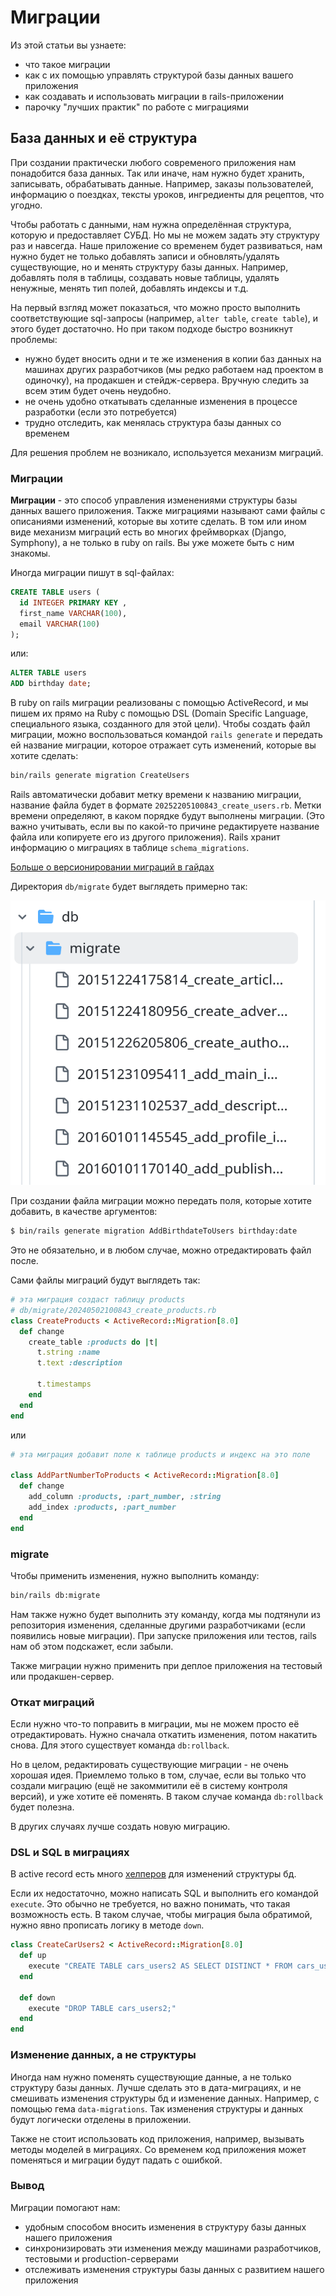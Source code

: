 # Миграции

Из этой статьи вы узнаете:
- что такое миграции
- как с их помощью управлять структурой базы данных вашего приложения
- как создавать и использовать миграции в rails-приложении
- парочку "лучших практик" по работе с миграциями

## База данных и её структура

При создании практически любого современого приложения нам понадобится база данных. Так или иначе, нам нужно будет хранить, записывать, обрабатывать данные. Например, заказы пользователей, информацию о поездках, тексты уроков, ингредиенты для рецептов, что угодно.

Чтобы работать с данными, нам нужна определённая структура, которую и предоставляет СУБД. Но мы не можем задать эту структуру раз и навсегда. Наше приложение со временем будет развиваться, нам нужно будет не только добавлять записи и обновлять/удалять существующие, но и менять структуру базы данных. Например, добавлять поля в таблицы, создавать новые таблицы, удалять ненужные, менять тип полей, добавлять индексы и т.д.

На первый взгляд может показаться, что можно просто выполнить соответствующие sql-запросы (например, `alter table`, `create table`), и этого будет достаточно.
Но при таком подходе быстро возникнут проблемы:

- нужно будет вносить одни и те же изменения в копии баз данных на машинах других разработчиков (мы редко работаем над проектом в одиночку), на продакшен и стейдж-сервера. Вручную следить за всем этим будет очень неудобно.
- не очень удобно откатывать сделанные изменения в процессе разработки (если это потребуется)
- трудно отследить, как менялась структура базы данных со временем

Для решения проблем не возникало, используется механизм миграций.

### Миграции

**Миграции** - это способ управления изменениями структуры базы данных вашего приложения. Также миграциями называют сами файлы с описаниями изменений, которые вы хотите сделать. В том или ином виде механизм миграций есть во многих фреймворках (Django, Symphony), а не только в ruby on rails. Вы уже можете быть с ним знакомы.

Иногда миграции пишут в sql-файлах:

```sql
CREATE TABLE users (
  id INTEGER PRIMARY KEY ,
  first_name VARCHAR(100),
  email VARCHAR(100)
);
```

или:

```sql
ALTER TABLE users
ADD birthday date; 
```

В ruby on rails миграции реализованы с помощью ActiveRecord, и мы пишем их прямо на Ruby с помощью DSL (Domain Specific Language, специального языка, созданного для этой цели).
Чтобы создать файл миграции, можно воспользоваться командой `rails generate` и передать ей название миграции, которое отражает суть изменений, которые вы хотите сделать:

```bash
bin/rails generate migration CreateUsers
```

Rails автоматически добавит метку времени к названию миграции, название файла будет в формате `20252205100843_create_users.rb`.
Метки времени определяют, в каком порядке будут выполнены миграции. (Это важно учитывать, если вы по какой-то причине редактируете название файла или копируете его из другого приложения). Rails хранит информацию о миграциях в таблице `schema_migrations`.  

[Больше о версионировании миграций в гайдах](https://guides.rubyonrails.org/active_record_migrations.html#rails-migration-version-control)

Директория `db/migrate` будет выглядеть примерно так:  

![список файлов миграций](./images/image.png)

При создании файла миграции можно передать поля, которые хотите добавить, в качестве аргументов:  

```bash
$ bin/rails generate migration AddBirthdateToUsers birthday:date
```

Это не обязательно, и в любом случае, можно отредактировать файл после.  

Сами файлы миграций будут выглядеть так:

```ruby
# эта миграция создаст таблицу products
# db/migrate/20240502100843_create_products.rb
class CreateProducts < ActiveRecord::Migration[8.0]
  def change
    create_table :products do |t|
      t.string :name
      t.text :description

      t.timestamps
    end
  end
end
```
или  

```ruby
# эта миграция добавит поле к таблице products и индекс на это поле

class AddPartNumberToProducts < ActiveRecord::Migration[8.0]
  def change
    add_column :products, :part_number, :string
    add_index :products, :part_number
  end
end
```

### migrate

Чтобы применить изменения, нужно выполнить команду:

```bash
bin/rails db:migrate
```

Нам также нужно будет выполнить эту команду, когда мы подтянули из репозитория изменения, сделанные другими разработчиками (если появились новые миграции). При запуске приложения или тестов, rails нам об этом подскажет, если забыли.  

Также миграции нужно применить при деплое приложения на тестовый или продакшен-сервер.

### Откат миграций

Если нужно что-то поправить в миграции, мы не можем просто её отредактировать. Нужно сначала откатить изменения, потом накатить снова.
Для этого существует команда `db:rollback`.

Но в целом, редактировать существующие миграции - не очень хорошая идея. Приемлемо только в том, случае, если вы только что создали миграцию (ещё не закоммитили её в систему контроля версий), и уже хотите её поменять. В таком случае команда `db:rollback` будет полезна.

В других случаях лучше создать новую миграцию.

### DSL и SQL в миграциях

В active record есть много [хелперов](https://guides.rubyonrails.org/active_record_migrations.html#updating-migrations) для изменений структуры бд.  

Если их недостаточно, можно написать SQL и выполнить его командой `execute`. Это обычно не требуется, но важно понимать, что такая возможность есть.
В таком случае, чтобы миграция была обратимой, нужно явно прописать логику в методе `down`.  


```ruby
class CreateCarUsers2 < ActiveRecord::Migration[8.0]
  def up
    execute "CREATE TABLE cars_users2 AS SELECT DISTINCT * FROM cars_users;"
  end

  def down
    execute "DROP TABLE cars_users2;"
  end
end
```

### Изменение данных, а не структуры

Иногда нам нужно поменять существующие данные, а не только структуру базы данных. Лучше сделать это в дата-миграциях, и не смешивать изменения структуры бд и изменение данных. Например, с помощью гема `data-migrations`. Так изменения структуры и данных будут логически отделены в приложении.

Также не стоит использовать код приложения, например, вызывать методы моделей в миграциях. Со временем код приложения может поменяться и миграции будут падать с ошибкой.

### Вывод

Миграции помогают нам:
- удобным способом вносить изменения в структуру базы данных нашего приложения
- синхронизировать эти изменения между машинами разработчиков, тестовыми и production-серверами
- отслеживать изменения структуры базы данных с развитием нашего приложения
